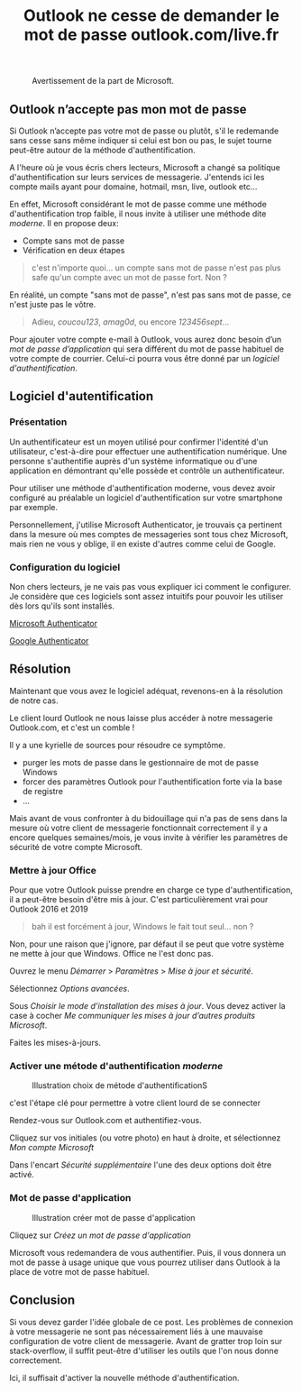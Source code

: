 ﻿---
title: "Outlook ne cesse de demander le mot de passe outlook.com/live.fr"
excerpt: |
  Hors-Série: Continuer à utiliser Outlook pour se connecter à la messagerie Outlook.com.
category: Hors-Series
classes: wide
comments: true
tags: 
  - Outlook
  - Live
  - Mail
  - Athenticator
  - Mot de passe
header:
  teaser: /assets/images/2022-07-180-HS-Outlook-teaser.webp
---

<figure style="width: 500px" class="align-center">
  <img src="{{ site.url }}{{ site.baseurl }}/assets/images/2022-07-180-HS-Outlook-01.webp" alt="">
  <figcaption>Avertissement de la part de Microsoft.</figcaption>
</figure> 

## Outlook n’accepte pas mon mot de passe

Si Outlook n’accepte pas votre mot de passe ou plutôt, s'il le redemande sans cesse sans même indiquer si celui est bon ou pas, le sujet tourne peut-être autour de la méthode d'authentification.

A l'heure où je vous écris chers lecteurs, Microsoft a changé sa politique d'authentification sur leurs services de messagerie. J'entends ici les compte mails ayant pour domaine, hotmail, msn, live, outlook etc...

En effet, Microsoft considérant le mot de passe comme une méthode d'authentification trop faible, il nous invite à utiliser une méthode dite _moderne_. Il en propose deux:
- Compte sans mot de passe
- Vérification en deux étapes

> c'est n'importe quoi... un compte sans mot de passe n'est pas plus safe qu'un compte avec un mot de passe fort. Non ?

En réalité, un compte "sans mot de passe", n'est pas sans mot de passe, ce n'est juste pas le vôtre.

> Adieu, _coucou123_, _amag0d_, ou encore _123456sept_...

Pour ajouter votre compte e-mail à Outlook, vous aurez donc besoin d’un _mot de passe d’application_ qui sera différent du mot de passe habituel de votre compte de courrier. Celui-ci pourra vous être donné par un _logiciel d'authentification_.

## Logiciel d'autentification

### Présentation

Un authentificateur est un moyen utilisé pour confirmer l'identité d'un utilisateur, c'est-à-dire pour effectuer une authentification numérique. Une personne s'authentifie auprès d'un système informatique ou d'une application en démontrant qu'elle possède et contrôle un authentificateur.

Pour utiliser une méthode d'authentification moderne, vous devez avoir configuré au préalable un logiciel d'authentification sur votre smartphone par exemple.

Personnellement, j'utilise Microsoft Authenticator, je trouvais ça pertinent dans la mesure où mes comptes de messageries sont tous chez Microsoft, mais rien ne vous y oblige, il en existe d'autres comme celui de Google.

### Configuration du logiciel

Non chers lecteurs, je ne vais pas vous expliquer ici comment le configurer. Je considère que ces logiciels sont assez intuitifs pour pouvoir les utiliser dès lors qu'ils sont installés.

[Microsoft Authenticator](https://support.microsoft.com/fr-fr/account-billing/configurer-l-application-microsoft-authenticator-comme-m%C3%A9thode-de-v%C3%A9rification-33452159-6af9-438f-8f82-63ce94cf3d29)

[Google Authenticator](https://support.google.com/accounts/answer/1066447?hl=fr&co=GENIE.Platform%3DiOS#:~:text=Configurer%20Google%20Authenticator&text=Sous%20%22Se%20connecter%20%C3%A0%20Google,%22%2C%20puis%20appuyez%20sur%20Configurer.)

## Résolution

Maintenant que vous avez le logiciel adéquat, revenons-en à la résolution de notre cas.

Le client lourd Outlook ne nous laisse plus accéder à notre messagerie Outlook.com, et c'est un comble !

Il y a une kyrielle de sources pour résoudre ce symptôme.
- purger les mots de passe dans le gestionnaire de mot de passe Windows
- forcer des paramètres Outlook pour l'authentification forte via la base de registre
- ...

Mais avant de vous confronter à du bidouillage qui n'a pas de sens dans la mesure où votre client de messagerie fonctionnait correctement il y a encore quelques semaines/mois, je vous invite à vérifier les paramètres de sécurité de votre compte Microsoft.

### Mettre à jour Office

Pour que votre Outlook puisse prendre en charge ce type d'authentification, il a peut-être besoin d'être mis à jour.
C'est particulièrement vrai pour Outlook 2016 et 2019

> bah il est forcément à jour, Windows le fait tout seul... non ?

Non, pour une raison que j'ignore, par défaut il se peut que votre système ne mette à jour que Windows. Office ne l'est donc pas.

Ouvrez le menu *Démarrer* > *Paramètres* > *Mise à jour et sécurité*.

Sélectionnez *Options avancées*.

Sous _Choisir le mode d’installation des mises à jour_. Vous devez activer la case à cocher _Me communiquer les mises à jour d’autres produits Microsoft_.

Faites les mises-à-jours.

### Activer une métode d'authentification _moderne_

<figure style="width: 600px" class="align-center">
  <img src="{{ site.url }}{{ site.baseurl }}/assets/images/2022-07-180-HS-Outlook-02.webp" alt="">
  <figcaption>Illustration choix de métode d'authentificationS</figcaption>
</figure> 

c'est l'étape clé pour permettre à votre client lourd de se connecter

Rendez-vous sur Outlook.com et authentifiez-vous.

Cliquez sur vos initiales (ou votre photo) en haut à droite, et sélectionnez _Mon compte Microsoft_

Dans l'encart _Sécurité supplémentaire_ l'une des deux options doit être activé.

### Mot de passe d'application

<figure style="width: 700px" class="align-center">
  <img src="{{ site.url }}{{ site.baseurl }}/assets/images/2022-07-180-HS-Outlook-03.webp" alt="">
  <figcaption>Illustration créer mot de passe d'application</figcaption>
</figure> 

Cliquez sur _Créez un mot de passe d'application_

Microsoft vous redemandera de vous authentifier. Puis, il vous donnera un mot de passe à usage unique que vous pourrez utiliser dans Outlook à la place de votre mot de passe habituel.

## Conclusion

Si vous devez garder l'idée globale de ce post. Les problèmes de connexion à votre messagerie ne sont pas nécessairement liés à une mauvaise configuration de votre client de messagerie. Avant de gratter trop loin sur stack-overflow, il suffit peut-être d'utiliser les outils que l'on nous donne correctement.

Ici, il suffisait d'activer la nouvelle méthode d'authentification.


